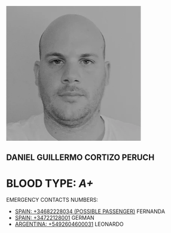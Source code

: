 [![Build Status](https://github.com/peladillas/Contact_info/blob/main/unnamed.webp)]()

## DANIEL GUILLERMO CORTIZO PERUCH

# BLOOD TYPE:  ***A+***

EMERGENCY CONTACTS NUMBERS:

- [SPAIN: +34682228034 (POSSIBLE PASSENGER)](url=tel:+34682228034)  FERNANDA	
- [SPAIN: +34722128001]( +34722128001) GERMAN
- [ARGENTINA: +5492604600031](+5492604600031) LEONARDO

